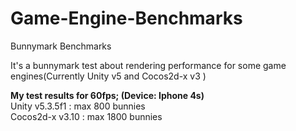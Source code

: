 # Game-Engine-Benchmarks
Bunnymark Benchmarks 

It's a bunnymark test about rendering performance for some game engines(Currently Unity v5 and Cocos2d-x v3 )

<b>My test results for 60fps; (Device: Iphone 4s)</b>
<br>Unity  v5.3.5f1 : max 800 bunnies 
<br>Cocos2d-x v3.10 : max 1800 bunnies

